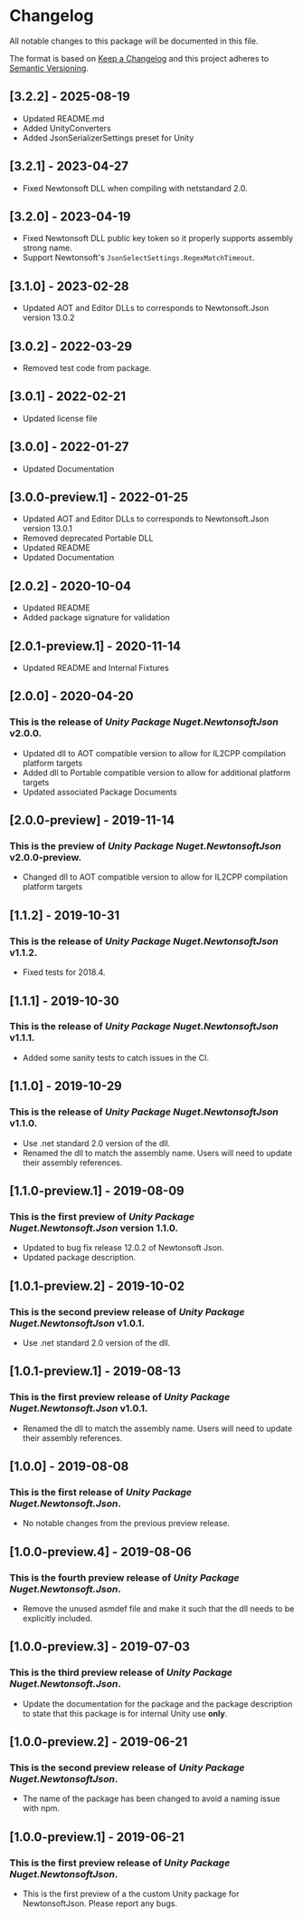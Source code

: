 # Changelog

All notable changes to this package will be documented in this file.

The format is based on [Keep a Changelog](http://keepachangelog.com/en/1.0.0/)
and this project adheres to [Semantic Versioning](http://semver.org/spec/v2.0.0.html).


## [3.2.2] - 2025-08-19

* Updated README.md
* Added UnityConverters
* Added JsonSerializerSettings preset for Unity

## [3.2.1] - 2023-04-27

* Fixed Newtonsoft DLL when compiling with netstandard 2.0.

## [3.2.0] - 2023-04-19

* Fixed Newtonsoft DLL public key token so it properly supports assembly strong name.
* Support Newtonsoft's `JsonSelectSettings.RegexMatchTimeout`.

## [3.1.0] - 2023-02-28

* Updated AOT and Editor DLLs to corresponds to Newtonsoft.Json version 13.0.2

## [3.0.2] - 2022-03-29

* Removed test code from package.

## [3.0.1] - 2022-02-21

* Updated license file

## [3.0.0] - 2022-01-27

* Updated Documentation

## [3.0.0-preview.1] - 2022-01-25

* Updated AOT and Editor DLLs to corresponds to Newtonsoft.Json version 13.0.1
* Removed deprecated Portable DLL
* Updated README
* Updated Documentation

## [2.0.2] - 2020-10-04

* Updated README
* Added package signature for validation

## [2.0.1-preview.1] - 2020-11-14

* Updated README and Internal Fixtures

## [2.0.0] - 2020-04-20

### This is the release of *Unity Package Nuget.NewtonsoftJson* v2.0.0.

* Updated dll to AOT compatible version to allow for IL2CPP compilation platform targets
* Added dll to Portable compatible version to allow for additional platform targets
* Updated associated Package Documents

## [2.0.0-preview] - 2019-11-14

### This is the preview of *Unity Package Nuget.NewtonsoftJson* v2.0.0-preview.

* Changed dll to AOT compatible version to allow for IL2CPP compilation platform targets

## [1.1.2] - 2019-10-31

### This is the release of *Unity Package Nuget.NewtonsoftJson* v1.1.2.

* Fixed tests for 2018.4.

## [1.1.1] - 2019-10-30

### This is the release of *Unity Package Nuget.NewtonsoftJson* v1.1.1.

* Added some sanity tests to catch issues in the CI.

## [1.1.0] - 2019-10-29

### This is the release of *Unity Package Nuget.NewtonsoftJson* v1.1.0.

* Use .net standard 2.0 version of the dll.
* Renamed the dll to match the assembly name. Users will need to update their assembly references.

## [1.1.0-preview.1] - 2019-08-09

### This is the first preview of *Unity Package Nuget.Newtonsoft.Json* version 1.1.0.

* Updated to bug fix release 12.0.2 of Newtonsoft Json.
* Updated package description.

## [1.0.1-preview.2] - 2019-10-02

### This is the second preview release of *Unity Package Nuget.NewtonsoftJson* v1.0.1.

* Use .net standard 2.0 version of the dll.

## [1.0.1-preview.1] - 2019-08-13

### This is the first preview release of *Unity Package Nuget.Newtonsoft.Json* v1.0.1.

* Renamed the dll to match the assembly name. Users will need to update their assembly references.

## [1.0.0] - 2019-08-08

### This is the first release of *Unity Package Nuget.Newtonsoft.Json*.

* No notable changes from the previous preview release.

## [1.0.0-preview.4] - 2019-08-06

### This is the fourth preview release of *Unity Package Nuget.Newtonsoft.Json*.

* Remove the unused asmdef file and make it such that the dll needs to be explicitly included.

## [1.0.0-preview.3] - 2019-07-03

### This is the third preview release of *Unity Package Nuget.Newtonsoft.Json*.

* Update the documentation for the package and the package description to state that this package is for internal Unity
  use __only__.

## [1.0.0-preview.2] - 2019-06-21

### This is the second preview release of *Unity Package Nuget.NewtonsoftJson*.

* The name of the package has been changed to avoid a naming issue with npm.

## [1.0.0-preview.1] - 2019-06-21

### This is the first preview release of *Unity Package Nuget.NewtonsoftJson*.

* This is the first preview of a the custom Unity package for NewtonsoftJson. Please report any bugs.
